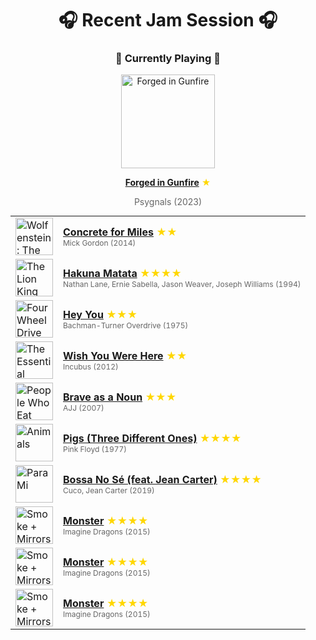 <div align='center'>

# 🎧 Recent Jam Session 🎧

<h3>🎵 Currently Playing 🎵</h3>

<a href="https://open.spotify.com/track/21nIvBom9DY0oPtZ66GbXI"><img src="https://i.scdn.co/image/ab67616d0000b2734ec1e22d543a10afa818fbdc" width="150" height="150" alt="Forged in Gunfire" /></a>

<b><a href="https://open.spotify.com/track/21nIvBom9DY0oPtZ66GbXI">Forged in Gunfire</a></b><span style="color: gold;"> ★</span>

<span style="color: #666;">Psygnals (2023)</span>

<table style='margin: 0 auto; max-width: 550px;'>
<tr>
<td width="60"><a href="https://open.spotify.com/track/3Mer21XmsC6gBqVTLIVnrq"><img src="https://i.scdn.co/image/ab67616d0000b273cb27e957fcf3d9622a5c8c8a" width="60" height="60" alt="Wolfenstein: The New Order Original Game Soundtrack" /></a></td>
<td><b><a href="https://open.spotify.com/track/3Mer21XmsC6gBqVTLIVnrq">Concrete for Miles</a></b> <span style="color: gold;"> ★★</span><br><span style="font-size: 12px; color: #666;">Mick Gordon (2014)</span></td>
</tr>
<tr>
<td width="60"><a href="https://open.spotify.com/track/5k3U0OGYBccHdKJJu3HrUN"><img src="https://i.scdn.co/image/ab67616d0000b273660aadbda2da6b1c2dd3d1a5" width="60" height="60" alt="The Lion King" /></a></td>
<td><b><a href="https://open.spotify.com/track/5k3U0OGYBccHdKJJu3HrUN">Hakuna Matata</a></b> <span style="color: gold;"> ★★★★</span><br><span style="font-size: 12px; color: #666;">Nathan Lane, Ernie Sabella, Jason Weaver, Joseph Williams (1994)</span></td>
</tr>
<tr>
<td width="60"><a href="https://open.spotify.com/track/2kE4qkaDNvNhXGLoArQDct"><img src="https://i.scdn.co/image/ab67616d0000b27303ca6a733d655fe982326c6b" width="60" height="60" alt="Four Wheel Drive" /></a></td>
<td><b><a href="https://open.spotify.com/track/2kE4qkaDNvNhXGLoArQDct">Hey You</a></b> <span style="color: gold;"> ★★★</span><br><span style="font-size: 12px; color: #666;">Bachman-Turner Overdrive (1975)</span></td>
</tr>
<tr>
<td width="60"><a href="https://open.spotify.com/track/5N9d1MhLj7eO0gFXlusyji"><img src="https://i.scdn.co/image/ab67616d0000b273e8319498d4779ebc56e82c6b" width="60" height="60" alt="The Essential Incubus" /></a></td>
<td><b><a href="https://open.spotify.com/track/5N9d1MhLj7eO0gFXlusyji">Wish You Were Here</a></b> <span style="color: gold;"> ★★</span><br><span style="font-size: 12px; color: #666;">Incubus (2012)</span></td>
</tr>
<tr>
<td width="60"><a href="https://open.spotify.com/track/4epSzmo6Xw01vTgGoYb2KR"><img src="https://i.scdn.co/image/ab67616d0000b273c91a4b0ef97d3b1eac3f326a" width="60" height="60" alt="People Who Eat People Are The Luckiest People In The World" /></a></td>
<td><b><a href="https://open.spotify.com/track/4epSzmo6Xw01vTgGoYb2KR">Brave as a Noun</a></b> <span style="color: gold;"> ★★★</span><br><span style="font-size: 12px; color: #666;">AJJ (2007)</span></td>
</tr>
<tr>
<td width="60"><a href="https://open.spotify.com/track/0gEaeqVRHPzRc7HMXtOKc7"><img src="https://i.scdn.co/image/ab67616d0000b273810168d54f85d48f07389237" width="60" height="60" alt="Animals" /></a></td>
<td><b><a href="https://open.spotify.com/track/0gEaeqVRHPzRc7HMXtOKc7">Pigs (Three Different Ones)</a></b> <span style="color: gold;"> ★★★★</span><br><span style="font-size: 12px; color: #666;">Pink Floyd (1977)</span></td>
</tr>
<tr>
<td width="60"><a href="https://open.spotify.com/track/3kEsMLO3qUUwiXeCndsMIb"><img src="https://i.scdn.co/image/ab67616d0000b27365d444a19f72771cba82cb00" width="60" height="60" alt="Para Mi" /></a></td>
<td><b><a href="https://open.spotify.com/track/3kEsMLO3qUUwiXeCndsMIb">Bossa No Sé (feat. Jean Carter)</a></b> <span style="color: gold;"> ★★★★</span><br><span style="font-size: 12px; color: #666;">Cuco, Jean Carter (2019)</span></td>
</tr>
<tr>
<td width="60"><a href="https://open.spotify.com/track/2Xaw1RrXP3mdooKWysuRJ8"><img src="https://i.scdn.co/image/ab67616d0000b2731551c93dfa33ea4f30ef4eea" width="60" height="60" alt="Smoke + Mirrors (Deluxe)" /></a></td>
<td><b><a href="https://open.spotify.com/track/2Xaw1RrXP3mdooKWysuRJ8">Monster</a></b> <span style="color: gold;"> ★★★★</span><br><span style="font-size: 12px; color: #666;">Imagine Dragons (2015)</span></td>
</tr>
<tr>
<td width="60"><a href="https://open.spotify.com/track/2Xaw1RrXP3mdooKWysuRJ8"><img src="https://i.scdn.co/image/ab67616d0000b2731551c93dfa33ea4f30ef4eea" width="60" height="60" alt="Smoke + Mirrors (Deluxe)" /></a></td>
<td><b><a href="https://open.spotify.com/track/2Xaw1RrXP3mdooKWysuRJ8">Monster</a></b> <span style="color: gold;"> ★★★★</span><br><span style="font-size: 12px; color: #666;">Imagine Dragons (2015)</span></td>
</tr>
<tr>
<td width="60"><a href="https://open.spotify.com/track/2Xaw1RrXP3mdooKWysuRJ8"><img src="https://i.scdn.co/image/ab67616d0000b2731551c93dfa33ea4f30ef4eea" width="60" height="60" alt="Smoke + Mirrors (Deluxe)" /></a></td>
<td><b><a href="https://open.spotify.com/track/2Xaw1RrXP3mdooKWysuRJ8">Monster</a></b> <span style="color: gold;"> ★★★★</span><br><span style="font-size: 12px; color: #666;">Imagine Dragons (2015)</span></td>
</tr>
</table>
</div>

